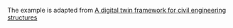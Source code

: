 The example is adapted from [A digital twin framework for civil engineering structures](https://doi.org/10.1016/j.cma.2023.116584)

